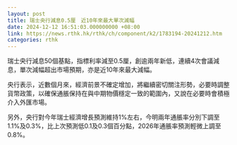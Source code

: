 ```yaml
---
layout: post
title: 瑞士央行減息0.5厘　近10年來最大單次減幅
date: 2024-12-12 16:51:03.000000000 +08:00
link: https://news.rthk.hk/rthk/ch/component/k2/1783194-20241212.htm
categories: rthk
---
```


瑞士央行減息50個基點，指標利率減至0.5厘，創逾兩年新低，連續4次會議減息，單次減幅超出市場預期，亦是近10年來最大減幅。

央行表示，近數個月來，經濟前景不確定增加，將繼續密切關注形勢，必要時調整貨幣政策，以確保通脹保持在與中期物價穩定一致的範圍內，又說在必要時會積極介入外匯市場。

另外，央行對今年瑞士經濟增長預測維持1%左右，今明兩年通脹率分別下調至1.1%及0.3%，比上次預測低0.1及0.3個百分點，2026年通脹率預測輕微上調至0.8%。
